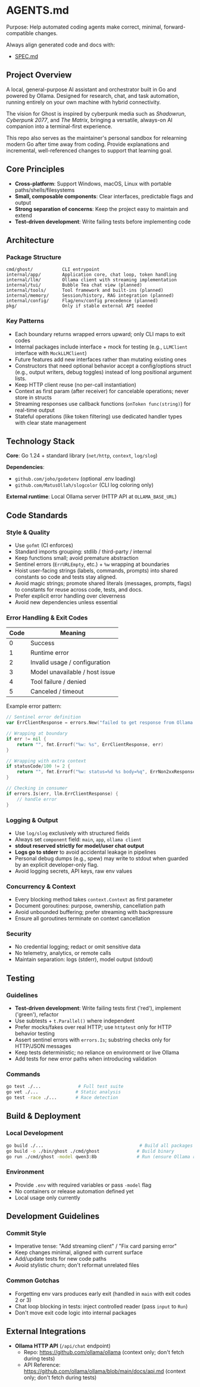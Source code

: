 # AGENTS.md

Purpose: Help automated coding agents make correct, minimal, forward-compatible changes.

Always align generated code and docs with:

- [SPEC.md](SPEC.md)

## Project Overview

A local, general-purpose AI assistant and orchestrator built in Go and powered by Ollama. Designed for research, chat, and task automation, running entirely on your own machine with hybrid connectivity.

The vision for Ghost is inspired by cyberpunk media such as _Shadowrun_, _Cyberpunk 2077_, and _The Matrix_, bringing a versatile, always-on AI companion into a terminal-first experience.

This repo also serves as the maintainer's personal sandbox for relearning modern Go after time away from coding. Provide explanations and incremental, well-referenced changes to support that learning goal.

## Core Principles

- **Cross-platform**: Support Windows, macOS, Linux with portable paths/shells/filesystems
- **Small, composable components**: Clear interfaces, predictable flags and output
- **Strong separation of concerns**: Keep the project easy to maintain and extend
- **Test-driven development**: Write failing tests before implementing code

## Architecture

### Package Structure

```text
cmd/ghost/           CLI entrypoint
internal/app/        Application core, chat loop, token handling
internal/llm/        Ollama client with streaming implementation
internal/tui/        Bubble Tea chat view (planned)
internal/tools/      Tool framework and built-ins (planned)
internal/memory/     Session/history, RAG integration (planned)
internal/config/     Flag/env/config precedence (planned)
pkg/                 Only if stable external API needed
```

### Key Patterns

- Each boundary returns wrapped errors upward; only CLI maps to exit codes
- Internal packages include interface + mock for testing (e.g., `LLMClient` interface with `MockLLMClient`)
- Future features add new interfaces rather than mutating existing ones
- Constructors that need optional behavior accept a config/options struct (e.g., output writers, debug toggles) instead of long positional argument lists.
- Keep HTTP client reuse (no per-call instantiation)
- Context as first param (after receiver) for cancelable operations; never store in structs
- Streaming responses use callback functions (`onToken func(string)`) for real-time output
- Stateful operations (like token filtering) use dedicated handler types with clear state management

## Technology Stack

**Core**: Go 1.24 + standard library (`net/http`, `context`, `log/slog`)

**Dependencies**:

- `github.com/joho/godotenv` (optional .env loading)
- `github.com/MatusOllah/slogcolor` (CLI log coloring only)

**External runtime**: Local Ollama server (HTTP API at `OLLAMA_BASE_URL`)

## Code Standards

### Style & Quality

- Use `gofmt` (CI enforces)
- Standard imports grouping: stdlib / third-party / internal
- Keep functions small; avoid premature abstraction
- Sentinel errors (`ErrURLEmpty`, etc.) + `%w` wrapping at boundaries
- Hoist user-facing strings (labels, commands, prompts) into shared constants so code and tests stay aligned.
- Avoid magic strings; promote shared literals (messages, prompts, flags) to constants for reuse across code, tests, and docs.
- Prefer explicit error handling over cleverness
- Avoid new dependencies unless essential

### Error Handling & Exit Codes

| Code | Meaning                        |
| ---- | ------------------------------ |
| 0    | Success                        |
| 1    | Runtime error                  |
| 2    | Invalid usage / configuration  |
| 3    | Model unavailable / host issue |
| 4    | Tool failure / denied          |
| 5    | Canceled / timeout             |

Example error pattern:

```go
// Sentinel error definition
var ErrClientResponse = errors.New("failed to get response from Ollama API")

// Wrapping at boundary
if err != nil {
    return "", fmt.Errorf("%w: %s", ErrClientResponse, err)
}

// Wrapping with extra context
if statusCode/100 != 2 {
    return "", fmt.Errorf("%w: status=%d %s body=%q", ErrNon2xxResponse, statusCode, http.StatusText(statusCode), string(responseBody))
}

// Checking in consumer
if errors.Is(err, llm.ErrClientResponse) {
    // handle error
}
```

### Logging & Output

- Use `log/slog` exclusively with structured fields
- Always set `component` field: `main`, `app`, `ollama client`
- **stdout reserved strictly for model/user chat output**
- **Logs go to stderr** to avoid accidental leakage in pipelines
- Personal debug dumps (e.g., spew) may write to stdout when guarded by an explicit developer-only flag.
- Avoid logging secrets, API keys, raw env values

### Concurrency & Context

- Every blocking method takes `context.Context` as first parameter
- Document goroutines: purpose, ownership, cancellation path
- Avoid unbounded buffering; prefer streaming with backpressure
- Ensure all goroutines terminate on context cancellation

### Security

- No credential logging; redact or omit sensitive data
- No telemetry, analytics, or remote calls
- Maintain separation: logs (stderr), model output (stdout)

## Testing

### Guidelines

- **Test-driven development**: Write failing tests first ('red'), implement ('green'), refactor
- Use subtests + `t.Parallel()` where independent
- Prefer mocks/fakes over real HTTP; use `httptest` only for HTTP behavior testing
- Assert sentinel errors with `errors.Is`; substring checks only for HTTP/JSON messages
- Keep tests deterministic; no reliance on environment or live Ollama
- Add tests for new error paths when introducing validation

### Commands

```bash
go test ./...              # Full test suite
go vet ./...              # Static analysis
go test -race ./...       # Race detection
```

## Build & Deployment

### Local Development

```bash
go build ./...                                    # Build all packages
go build -o ./bin/ghost ./cmd/ghost              # Build binary
go run ./cmd/ghost -model qwen3:8b               # Run (ensure Ollama running)
```

### Environment

- Provide `.env` with required variables or pass `-model` flag
- No containers or release automation defined yet
- Local usage only currently

## Development Guidelines

### Commit Style

- Imperative tense: "Add streaming client" / "Fix card parsing error"
- Keep changes minimal, aligned with current surface
- Add/update tests for new code paths
- Avoid stylistic churn; don't reformat unrelated files

### Common Gotchas

- Forgetting env vars produces early exit (handled in `main` with exit codes 2 or 3)
- Chat loop blocking in tests: inject controlled reader (pass `input` to `Run`)
- Don't move exit code logic into internal packages

## External Integrations

- **Ollama HTTP API** (`/api/chat` endpoint)
  - Repo: <https://github.com/ollama/ollama> (context only; don't fetch during tests)
  - API Reference: <https://github.com/ollama/ollama/blob/main/docs/api.md> (context only; don't fetch during tests)
